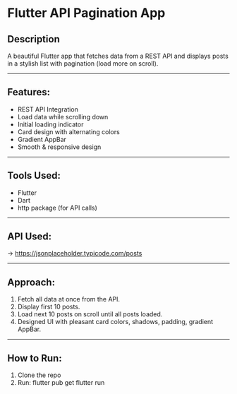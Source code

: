 # Flutter API Pagination App

## Description
A beautiful Flutter app that fetches data from a REST API and displays posts in a stylish list with pagination (load more on scroll).

---

## Features:
- REST API Integration
- Load data while scrolling down
- Initial loading indicator
- Card design with alternating colors
- Gradient AppBar
- Smooth & responsive design

---

## Tools Used:
- Flutter
- Dart
- http package (for API calls)

---

## API Used:
→ https://jsonplaceholder.typicode.com/posts

---

## Approach:
1. Fetch all data at once from the API.
2. Display first 10 posts.
3. Load next 10 posts on scroll until all posts loaded.
4. Designed UI with pleasant card colors, shadows, padding, gradient AppBar.

---

## How to Run:
1. Clone the repo
2. Run:
flutter pub get 
flutter run
